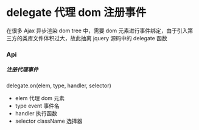 # delegate 代理 dom 注册事件

在很多 Ajax 异步渲染 dom tree 中，需要 dom 元素进行事件绑定，由于引入第三方的类库文件体积过大，故此抽离 jquery 源码中的 delegate 函数

### Api

##### 注册代理事件

delegate.on(elem, type, handler, selector)

- elem
  代理 dom 元素
- type
  event 事件名
- handler
  执行函数
- selector
  className 选择器
